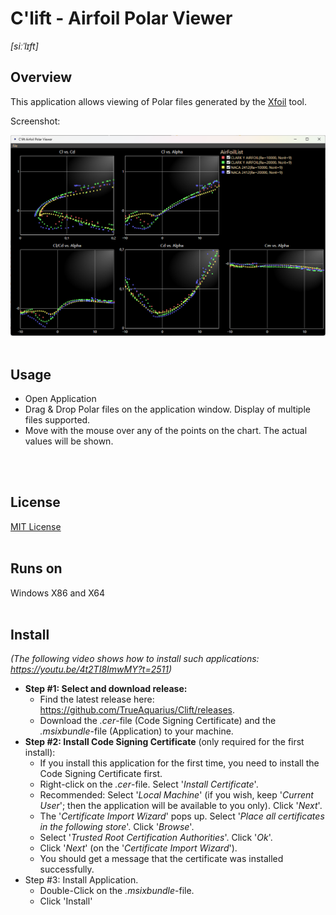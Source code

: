 # C'lift - Airfoil Polar Viewer
<i>[siːˈlɪft]</i>

## Overview
This application allows viewing of Polar files generated by the <a href='https://de.wikipedia.org/wiki/XFOIL'>Xfoil</a> tool.

Screenshot:

<img src='Documentation/Images/ScreenShot-V1.0.0.png' />

<br />
<br />

## Usage
- Open Application
- Drag & Drop Polar files on the application window. Display of multiple files supported.
- Move with the mouse over any of the points on the chart. The actual values will be shown.  
<br />
<br />

## License
<a href='License.md'>MIT License</a>
<br />
<br />

## Runs on
Windows X86 and X64
<br />
<br />


## Install
<i>(The following video shows how to install such applications: <a href='https://youtu.be/4t2TI8ImwMY?t=2511'>https://youtu.be/4t2TI8ImwMY?t=2511</a>)</i>
- <b>Step #1: Select and download release:</b> 
    - Find the latest release here: <a href='https://github.com/TrueAquarius/Clift/releases'>https://github.com/TrueAquarius/Clift/releases</a>. 
    - Download the <i>.cer</i>-file (Code Signing Certificate) and the <i>.msixbundle</i>-file (Application) to your machine.
- <b>Step #2: Install Code Signing Certificate</b> (only required for the first install):
    - If you install this application for the first time, you need to install the Code Signing Certificate first. 
    - Right-click on the <i>.cer</i>-file. Select '<i>Install Certificate</i>'.
    - Recommended: Select '<i>Local Machine</i>' (if you wish, keep '<i>Current User</i>'; then the application will be available to you only). Click '<i>Next</i>'.
    - The '<i>Certificate Import Wizard</i>' pops up. Select '<i>Place all certificates in the following store</i>'. Click '<i>Browse</i>'. 
    - Select '<i>Trusted Root Certification Authorities</i>'. Click '<i>Ok</i>'.
    - Click '<i>Next</i>' (on the '<i>Certificate Import Wizard</i>').
    - You should get a message that the certificate was installed successfully.
- Step #3: Install Application.
    - Double-Click on the <i>.msixbundle</i>-file.
    - Click '<a>Install</a>'



